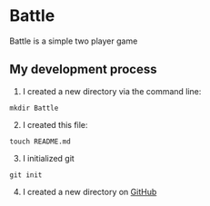 # Battle

Battle is a simple two player game

## My development process

1. I created a new directory via the command line:
```
mkdir Battle
```
2. I created this file:
```
touch README.md
```
3. I initialized git
```
git init
```
4. I created a new directory on [GitHub]()